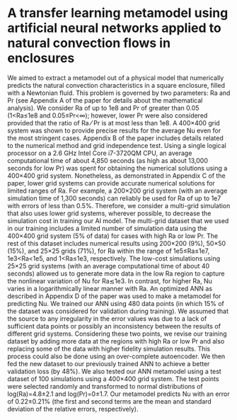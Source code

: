 # A transfer learning metamodel using artificial neural networks applied to natural convection flows in enclosures

We aimed to extract a metamodel out of a physical model that numerically predicts the natural convection characteristics in a square enclosure, filled with a Newtonian fluid. This problem is governed by two parameters: Ra and Pr (see Appendix A of the paper for details about the mathematical analysis). We consider Ra of up to 1e8 and Pr of greater than 0.05 (1<Ra≤1e8 and 0.05≤Pr<∞); however, lower Pr were also considered provided that the ratio of Ra ⁄ Pr is at most less than 1e8.
A 400×400 grid system was shown to provide precise results for the average Nu even for the most stringent cases. Appendix B of the paper includes details related to the numerical method and grid independence test. Using a single logical processor on a 2.6 GHz Intel Core i7-3720QM CPU, an average computational time of about 4,850 seconds (as high as about 13,000 seconds for low Pr) was spent for obtaining the numerical solutions using a 400×400 grid system. Nonetheless, as demonstrated in Appendix C of the paper, lower grid systems can provide accurate numerical solutions for limited ranges of Ra. For example, a 200×200 grid system (with an average simulation time of 1,300 seconds) can reliably be used for Ra of up to 1e7 with errors of less than 0.5%. Therefore, we consider a multi-grid simulation that also uses lower grid systems, wherever possible, to decrease the simulation cost in training our AI model.
The multi-grid dataset that we used in our training includes a limited number of simulation data using the 400×400 grid system (5% of data) for cases with high Ra or low Pr. The rest of this dataset includes numerical results using 200×200 (9%), 50×50 (15%), and 25×25 grids (71%), for Ra within the range of 1e5≤Ra≤1e7, 1e3<Ra<1e5, and 1<Ra≤1e3, respectively. The low-cost simulations using 25×25 grid systems (with an average computational time of about 40 seconds) allowed us to generate more data in the low Ra region to capture the nonlinear variation of Nu for Ra≲1e3. In contrast, for higher Ra, Nu varies in a logarithmically linear manner with Ra.
An optimized ANN as described in Appendix D of the paper was used to make a metamodel for predicting Nu. We trained our ANN using 480 data points (in which 15% of the dataset was considered for validation during training). We assumed that the source to any irregularity in the error values was due to a lack of sufficient data points or possibly an inconsistency between the results of different grid systems. Considering these two points, we revise our training dataset by adding more data at the regions with high Ra or low Pr and also replacing some of the data with higher fidelity simulation results. This process could also be done using an over-complete autoencoder. We then fed the new dataset to our previously trained ANN to achieve a better validation loss (by 48%). We also tested our ANN metamodel using a test dataset of 100 simulations using a 400×400 grid system. The test points were selected randomly and transformed to normal distributions of log⁡(Ra)=4.8±2.1 and log⁡(Pr)=0±1.7. Our metamodel predicts Nu with an error of 0.22±0.21% (the first and second terms are the mean and standard deviation of the relative errors, respectively).
